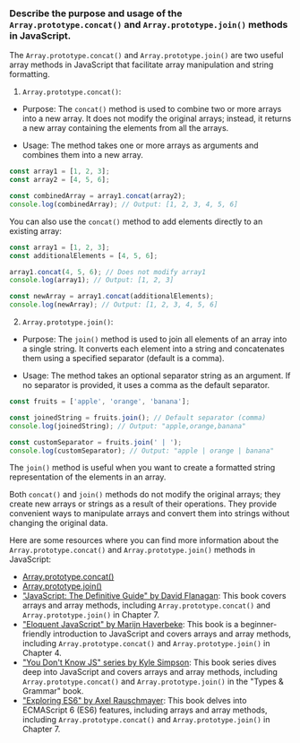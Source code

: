 ### Describe the purpose and usage of the `Array.prototype.concat()` and `Array.prototype.join()` methods in JavaScript.

The `Array.prototype.concat()` and `Array.prototype.join()` are two useful array methods in JavaScript that facilitate array manipulation and string formatting.

1. `Array.prototype.concat()`:
  - Purpose: The `concat()` method is used to combine two or more arrays into a new array. It does not modify the original arrays; instead, it returns a new array containing the elements from all the arrays.

  - Usage: The method takes one or more arrays as arguments and combines them into a new array.

   ```javascript
   const array1 = [1, 2, 3];
   const array2 = [4, 5, 6];

   const combinedArray = array1.concat(array2);
   console.log(combinedArray); // Output: [1, 2, 3, 4, 5, 6]
   ```

   You can also use the `concat()` method to add elements directly to an existing array:

   ```javascript
   const array1 = [1, 2, 3];
   const additionalElements = [4, 5, 6];

   array1.concat(4, 5, 6); // Does not modify array1
   console.log(array1); // Output: [1, 2, 3]

   const newArray = array1.concat(additionalElements);
   console.log(newArray); // Output: [1, 2, 3, 4, 5, 6]
   ```

2. `Array.prototype.join()`:
  - Purpose: The `join()` method is used to join all elements of an array into a single string. It converts each element into a string and concatenates them using a specified separator (default is a comma).

  - Usage: The method takes an optional separator string as an argument. If no separator is provided, it uses a comma as the default separator.

   ```javascript
   const fruits = ['apple', 'orange', 'banana'];

   const joinedString = fruits.join(); // Default separator (comma)
   console.log(joinedString); // Output: "apple,orange,banana"

   const customSeparator = fruits.join(' | ');
   console.log(customSeparator); // Output: "apple | orange | banana"
   ```

   The `join()` method is useful when you want to create a formatted string representation of the elements in an array.

Both `concat()` and `join()` methods do not modify the original arrays; they create new arrays or strings as a result of their operations. They provide convenient ways to manipulate arrays and convert them into strings without changing the original data.

Here are some resources where you can find more information about the `Array.prototype.concat()` and `Array.prototype.join()` methods in JavaScript:

- [Array.prototype.concat()](https://developer.mozilla.org/en-US/docs/Web/JavaScript/Reference/Global_Objects/Array/concat)
- [Array.prototype.join()](https://developer.mozilla.org/en-US/docs/Web/JavaScript/Reference/Global_Objects/Array/join)
- ["JavaScript: The Definitive Guide" by David Flanagan](https://www.oreilly.com/library/view/javascript-the-definitive/9781449393854/): This book covers arrays and array methods, including `Array.prototype.concat()` and `Array.prototype.join()` in Chapter 7.
- ["Eloquent JavaScript" by Marijn Haverbeke](https://eloquentjavascript.net/): This book is a beginner-friendly introduction to JavaScript and covers arrays and array methods, including `Array.prototype.concat()` and `Array.prototype.join()` in Chapter 4.
- ["You Don't Know JS" series by Kyle Simpson](https://github.com/getify/You-Dont-Know-JS/tree/2nd-ed/types%20%26%20grammar): This book series dives deep into JavaScript and covers arrays and array methods, including `Array.prototype.concat()` and `Array.prototype.join()` in the "Types & Grammar" book.
- ["Exploring ES6" by Axel Rauschmayer](https://exploringjs.com/es6/): This book delves into ECMAScript 6 (ES6) features, including arrays and array methods, including `Array.prototype.concat()` and `Array.prototype.join()` in Chapter 7.
